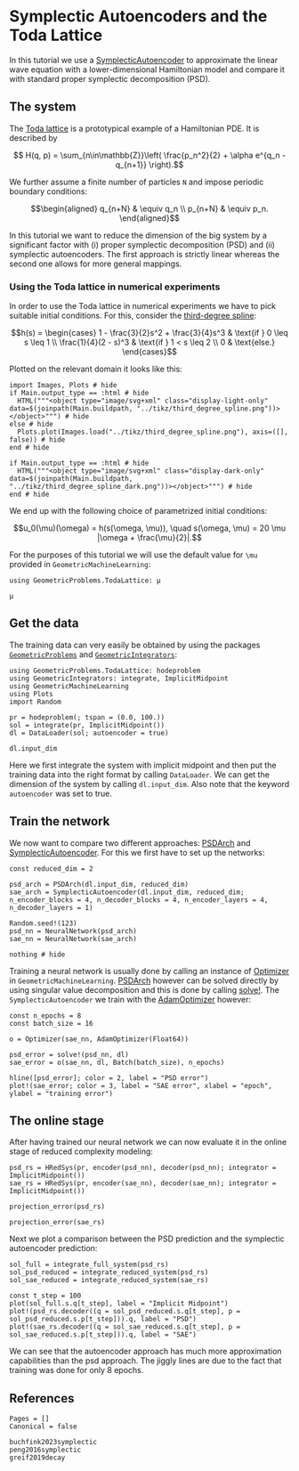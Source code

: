 # Symplectic Autoencoders and the Toda Lattice

In this tutorial we use a [SymplecticAutoencoder](@ref) to approximate the linear wave equation with a lower-dimensional Hamiltonian model and compare it with standard proper symplectic decomposition (PSD).

## The system

The [Toda lattice](https://juliagni.github.io/GeometricProblems.jl/latest/toda_lattice) is a prototypical example of a Hamiltonian PDE. It is described by 
```math
    H(q, p) = \sum_{n\in\mathbb{Z}}\left(  \frac{p_n^2}{2} + \alpha e^{q_n - q_{n+1}} \right).
```

We further assume a finite number of particles ``N`` and impose periodic boundary conditions: 
```math
\begin{aligned}
    q_{n+N} &  \equiv q_n \\ 
    p_{n+N} &   \equiv p_n.
\end{aligned}
```

In this tutorial we want to reduce the dimension of the big system by a significant factor with (i) proper symplectic decomposition (PSD) and (ii) symplectic autoencoders. The first approach is strictly linear whereas the second one allows for more general mappings. 

### Using the Toda lattice in numerical experiments 

In order to use the Toda lattice in numerical experiments we have to pick suitable initial conditions. For this, consider the [third-degree spline](https://juliagni.github.io/GeometricProblems.jl/latest/initial_condition): 

```math
h(s)  = \begin{cases}
        1 - \frac{3}{2}s^2 + \frac{3}{4}s^3 & \text{if } 0 \leq s \leq 1 \\ 
        \frac{1}{4}(2 - s)^3 & \text{if } 1 < s \leq 2 \\ 
        0 & \text{else.} 
\end{cases}
```

Plotted on the relevant domain it looks like this: 

```@example
import Images, Plots # hide
if Main.output_type == :html # hide
  HTML("""<object type="image/svg+xml" class="display-light-only" data=$(joinpath(Main.buildpath, "../tikz/third_degree_spline.png"))></object>""") # hide
else # hide
  Plots.plot(Images.load("../tikz/third_degree_spline.png"), axis=([], false)) # hide
end # hide
```

```@example
if Main.output_type == :html # hide
  HTML("""<object type="image/svg+xml" class="display-dark-only" data=$(joinpath(Main.buildpath, "../tikz/third_degree_spline_dark.png"))></object>""") # hide
end # hide
```


We end up with the following choice of parametrized initial conditions: 

```math 
u_0(\mu)(\omega) = h(s(\omega, \mu)), \quad s(\omega, \mu) =  20 \mu  |\omega + \frac{\mu}{2}|.
```

For the purposes of this tutorial we will use the default value for ``\mu`` provided in `GeometricMachineLearning`:

```@example
using GeometricProblems.TodaLattice: μ

μ
```

## Get the data 

The training data can very easily be obtained by using the packages [`GeometricProblems`](https://github.com/JuliaGNI/GeometricProblems.jl) and [`GeometricIntegrators`](https://github.com/JuliaGNI/GeometricIntegrators.jl):

```@example toda_lattice
using GeometricProblems.TodaLattice: hodeproblem
using GeometricIntegrators: integrate, ImplicitMidpoint
using GeometricMachineLearning 
using Plots
import Random

pr = hodeproblem(; tspan = (0.0, 100.))
sol = integrate(pr, ImplicitMidpoint())
dl = DataLoader(sol; autoencoder = true)

dl.input_dim
```

Here we first integrate the system with implicit midpoint and then put the training data into the right format by calling `DataLoader`. We can get the dimension of the system by calling `dl.input_dim`. Also note that the keyword `autoencoder` was set to true.

## Train the network 

We now want to compare two different approaches: [PSDArch](@ref) and [SymplecticAutoencoder](@ref). For this we first have to set up the networks: 

```@example toda_lattice
const reduced_dim = 2

psd_arch = PSDArch(dl.input_dim, reduced_dim)
sae_arch = SymplecticAutoencoder(dl.input_dim, reduced_dim; n_encoder_blocks = 4, n_decoder_blocks = 4, n_encoder_layers = 4, n_decoder_layers = 1)

Random.seed!(123)
psd_nn = NeuralNetwork(psd_arch)
sae_nn = NeuralNetwork(sae_arch)

nothing # hide
```

Training a neural network is usually done by calling an instance of [Optimizer](@ref) in `GeometricMachineLearning`. [PSDArch](@ref) however can be solved directly by using singular value decomposition and this is done by calling [solve!](@ref). The `SymplecticAutoencoder` we train with the [AdamOptimizer](@ref) however: 

```@example toda_lattice 
const n_epochs = 8
const batch_size = 16

o = Optimizer(sae_nn, AdamOptimizer(Float64))

psd_error = solve!(psd_nn, dl)
sae_error = o(sae_nn, dl, Batch(batch_size), n_epochs)

hline([psd_error]; color = 2, label = "PSD error")
plot!(sae_error; color = 3, label = "SAE error", xlabel = "epoch", ylabel = "training error")
```

## The online stage 

After having trained our neural network we can now evaluate it in the online stage of reduced complexity modeling: 

```@example toda_lattice
psd_rs = HRedSys(pr, encoder(psd_nn), decoder(psd_nn); integrator = ImplicitMidpoint())
sae_rs = HRedSys(pr, encoder(sae_nn), decoder(sae_nn); integrator = ImplicitMidpoint())

projection_error(psd_rs)
```

```@example toda_lattice 
projection_error(sae_rs)
```

Next we plot a comparison between the PSD prediction and the symplectic autoencoder prediction: 

```@example toda_lattice
sol_full = integrate_full_system(psd_rs)
sol_psd_reduced = integrate_reduced_system(psd_rs)
sol_sae_reduced = integrate_reduced_system(sae_rs)

const t_step = 100
plot(sol_full.s.q[t_step], label = "Implicit Midpoint")
plot!(psd_rs.decoder((q = sol_psd_reduced.s.q[t_step], p = sol_psd_reduced.s.p[t_step])).q, label = "PSD")
plot!(sae_rs.decoder((q = sol_sae_reduced.s.q[t_step], p = sol_sae_reduced.s.p[t_step])).q, label = "SAE")
```

We can see that the autoencoder approach has much more approximation capabilities than the psd approach. The jiggly lines are due to the fact that training was done for only 8 epochs. 

## References 
```@bibliography
Pages = []
Canonical = false

buchfink2023symplectic
peng2016symplectic
greif2019decay
```